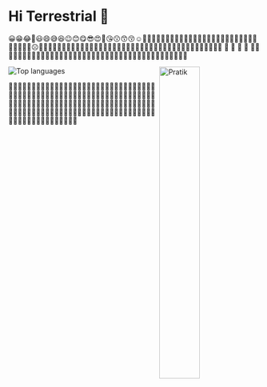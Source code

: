 # Hi Terrestrial 👋
😀😁😂🤣😃😄😅😆😉😊😋😎😍🥰😘😗😙😚☺️🙂🤗🤩🤔🤨😐😑😶🙄😏😣😥😮🤐😯😪😫😴😌😛😜😝🤤😒😓😔😕🙃🤑😲☹️🙁😖🥵😞😟🥶🥴😤😢😭😦😧🥳😨😩🤯😬😰😱😳🤪😵😡🥺😠🤬😷🤒🤕🤢🤮🤧😇🤠🤥🤫🤭🧐🤓👶 🧒 👦 👧 🧑 👨🧔👩🧓👴👵🤴👴🧓👨‍🦰👩‍🦱👨‍🦱👩‍🦲👨‍🦲👩‍🦳👨‍🦳👱‍♀️👱‍♂️👸🤴👳‍♀️👳‍♂️👲🧔🤶🎅👮‍♀️👮‍♂️


<img src="https://github-readme-stats.vercel.app/api?username=pratikmmohite&count_private=true&show_icons=true&theme=dark&title_color=09e65a&line_height=16&include_all_commits=true" align="right" width="40%"
     alt="Pratik">

<img src="https://github-readme-stats.vercel.app/api/top-langs/?username=pratikmmohite&layout=compact&theme=dark&title_color=09e65a&count_private=true" align="center"
     alt="Top languages">


🍕🍔🍟🌭🍿🧂🥓🥚🥯🥨🥐🍞🧈🥞🧇🍳🥖🧀🥗🥙🥪🌮🌯🥫🍖🍗🥩🍠🥠🥟🍕🍔🍟🌭🍿🧂🥓🥚🥯🥨🥐🍞🧈🥞🧇🍳🥖🧀🥗🥙🥪🌮🌯🥫🍖🍗🥩🍠🥠🥟🍕🍔🍟🌭🍿🧂🥓🥚🥯🥨🥐🍞🧈🥞🧇🍳🥖🧀🥗🥙🥪🌮🌯🥫🍖🍗🥩🍠🥠🥟🍕🍔🍟🌭🍿🧂🥓🥚🥯🥨🥐🍞🧈🥞🧇🍳🥖🧀🥗🥙🥪🌮🌯🥫🍖🍗🥩🍠🥠🥟🍕🍔🍟🌭🍿🧂🥓🥚🥯🥨🥐🍞🧈🥞🧇🍳🥖🧀🥗🥙🥪🌮🌾
